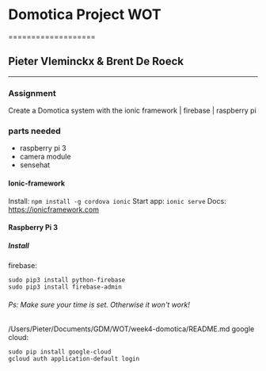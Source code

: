 # Domotica Project WOT
===================
## Pieter Vleminckx & Brent De Roeck
----------
### Assignment
Create a Domotica system with the ionic framework | firebase | raspberry pi

### parts needed
- raspberry pi 3
- camera module 
- sensehat

#### Ionic-framework
Install: `npm install -g cordova ionic`
Start app: `ionic serve`
Docs: https://ionicframework.com

#### Raspberry Pi 3
##### Install
firebase: 
```
sudo pip3 install python-firebase
sudo pip3 install firebase-admin
```
###### Ps: Make sure your time is set. Otherwise it won't work!
/Users/Pieter/Documents/GDM/WOT/week4-domotica/README.md
google cloud:
```
sudo pip install google-cloud
gcloud auth application-default login
```